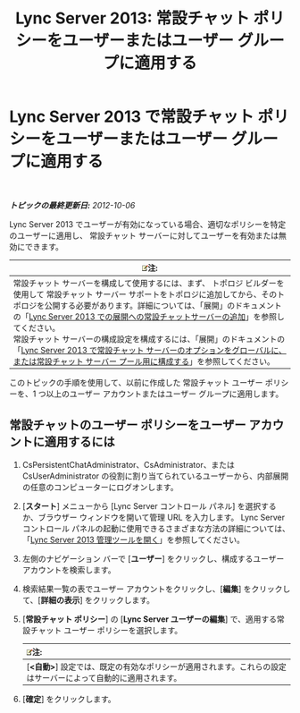 ﻿---
title: 'Lync Server 2013: 常設チャット ポリシーをユーザーまたはユーザー グループに適用する'
TOCTitle: 常設チャット ポリシーをユーザーまたはユーザー グループに適用する
ms:assetid: 809ef4e0-8d42-4feb-b7c0-3995f39867a7
ms:mtpsurl: https://technet.microsoft.com/ja-jp/library/JJ205038(v=OCS.15)
ms:contentKeyID: 48272678
ms.date: 05/19/2016
mtps_version: v=OCS.15
ms.translationtype: HT
---

# Lync Server 2013 で常設チャット ポリシーをユーザーまたはユーザー グループに適用する

 

_**トピックの最終更新日:** 2012-10-06_

Lync Server 2013 でユーザーが有効になっている場合、適切なポリシーを特定のユーザーに適用し、 常設チャット サーバーに対してユーザーを有効または無効にできます。

<table>
<thead>
<tr class="header">
<th><img src="images/Gg412781.note(OCS.15).gif" title="note" alt="note" />注:</th>
</tr>
</thead>
<tbody>
<tr class="odd">
<td>常設チャット サーバーを構成して使用するには、まず、 トポロジ ビルダーを使用して 常設チャット サーバー サポートをトポロジに追加してから、そのトポロジを公開する必要があります。詳細については、「展開」のドキュメントの「<a href="lync-server-2013-adding-persistent-chat-server-to-your-deployment.md">Lync Server 2013 での展開への常設チャットサーバーの追加</a>」を参照してください。<br />
常設チャット サーバーの構成設定を構成するには、「展開」のドキュメントの「<a href="lync-server-2013-configure-persistent-chat-server-options-globally-or-for-persistent-chat-server-pool.md">Lync Server 2013 で常設チャット サーバーのオプションをグローバルに、または常設チャット サーバー プール用に構成する</a>」を参照してください。</td>
</tr>
</tbody>
</table>


このトピックの手順を使用して、以前に作成した 常設チャット ユーザー ポリシーを、1 つ以上のユーザー アカウントまたはユーザー グループに適用します。

## 常設チャットのユーザー ポリシーをユーザー アカウントに適用するには

1.  CsPersistentChatAdministrator、CsAdministrator、または CsUserAdministrator の役割に割り当てられているユーザーから、内部展開の任意のコンピューターにログオンします。

2.  \[**スタート**\] メニューから \[Lync Server コントロール パネル\] を選択するか、ブラウザー ウィンドウを開いて管理 URL を入力します。 Lync Server コントロール パネルの起動に使用できるさまざまな方法の詳細については、「[Lync Server 2013 管理ツールを開く](lync-server-2013-open-lync-server-administrative-tools.md)」を参照してください。

3.  左側のナビゲーション バーで \[**ユーザー**\] をクリックし、構成するユーザー アカウントを検索します。

4.  検索結果一覧の表でユーザー アカウントをクリックし、\[**編集**\] をクリックして、\[**詳細の表示**\] をクリックします。

5.  \[**常設チャット ポリシー**\] の \[**Lync Server ユーザーの編集**\] で、適用する常設チャット ユーザー ポリシーを選択します。
    
    <table>
    <thead>
    <tr class="header">
    <th><img src="images/Gg412781.note(OCS.15).gif" title="note" alt="note" />注:</th>
    </tr>
    </thead>
    <tbody>
    <tr class="odd">
    <td>[<strong>&lt;自動&gt;</strong>] 設定では、既定の有効なポリシーが適用されます。これらの設定はサーバーによって自動的に適用されます。</td>
    </tr>
    </tbody>
    </table>


6.  \[**確定**\] をクリックします。


